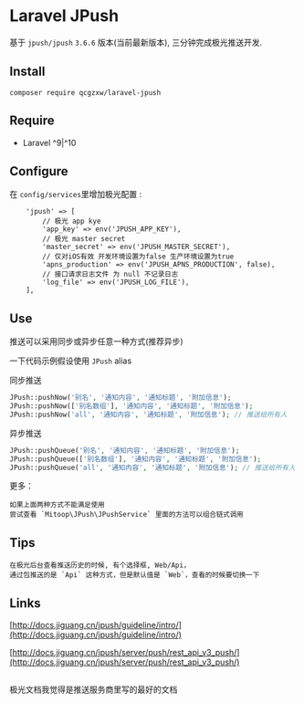 # Laravel JPush
基于 `jpush/jpush` `3.6.6` 版本(当前最新版本), 三分钟完成极光推送开发.

## Install
```shell
composer require qcgzxw/laravel-jpush
```

## Require
- Laravel ^9|^10

## Configure
在 `config/services`里增加极光配置 : 
```
    'jpush' => [
        // 极光 app kye 
        'app_key' => env('JPUSH_APP_KEY'), 
        // 极光 master secret
        'master_secret' => env('JPUSH_MASTER_SECRET'), 
        // 仅对iOS有效 开发环境设置为false 生产环境设置为true
        'apns_production' => env('JPUSH_APNS_PRODUCTION', false), 
        // 接口请求日志文件 为 null 不记录日志
        'log_file' => env('JPUSH_LOG_FILE'), 
    ],
```

## Use
推送可以采用同步或异步任意一种方式(推荐异步)

一下代码示例假设使用 `JPush` alias

    
同步推送
```php
JPush::pushNow('别名', '通知内容', '通知标题', '附加信息');
JPush::pushNow(['别名数组'], '通知内容', '通知标题', '附加信息');
JPush::pushNow('all', '通知内容', '通知标题', '附加信息'); // 推送给所有人
```

异步推送
```php
JPush::pushQueue('别名', '通知内容', '通知标题', '附加信息');
JPush::pushQueue(['别名数组'], '通知内容', '通知标题', '附加信息');
JPush::pushQueue('all', '通知内容', '通知标题', '附加信息'); // 推送给所有人
```

更多：
```
如果上面两种方式不能满足使用
尝试查看 `Mitoop\JPush\JPushService` 里面的方法可以组合链式调用
```

## Tips
```
在极光后台查看推送历史的时候, 有个选择框, Web/Api，
通过包推送的是 `Api` 这种方式，但是默认值是 `Web`，查看的时候要切换一下
```

## Links
[http://docs.jiguang.cn/jpush/guideline/intro/](http://docs.jiguang.cn/jpush/guideline/intro/)

[http://docs.jiguang.cn/jpush/server/push/rest_api_v3_push/](http://docs.jiguang.cn/jpush/server/push/rest_api_v3_push/)

## 
极光文档我觉得是推送服务商里写的最好的文档



